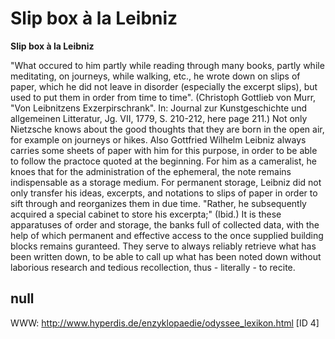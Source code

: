 # Slip box à la Leibniz

**Slip box à la Leibniz**

"What occured to him partly while reading through many books, partly while meditating, on journeys, while walking, etc., he wrote down on slips of paper, which he did not leave in disorder (especially the excerpt slips), but used to put them in order from time to time".
(Christoph Gottlieb von Murr, "Von Leibnitzens Exzerpirschrank". In: Journal zur Kunstgeschichte und allgemeinen Litteratur, Jg. VII, 1779, S. 210-212, here page 211.)
Not only Nietzsche knows about the good thoughts that they are born in the open air, for example on journeys or hikes. Also Gottfried Wilhelm Leibniz always carries some sheets of paper with him for this purpose, in order to be able to follow the practoce quoted at the beginning. For him as a cameralist, he knoes that for the administration of the ephemeral, the note remains indispensable as a storage medium. For permanent storage, Leibniz did not only transfer his ideas, excerpts, and notations to slips of paper in order to sift through and reorganizes them in due time. "Rather, he subsequently acquired a special cabinet to store his excerpta;" (Ibid.) It is these apparatuses of order and storage, the banks full of collected data, with the help of which permanent and effective access to the once supplied building blocks remains guranteed. They serve to always reliably retrieve what has been written down, to be able to call up what has been noted down without laborious research and tedious recollection, thus - literally - to recite.



## null

WWW: http://www.hyperdis.de/enzyklopaedie/odyssee_lexikon.html [ID 4]

